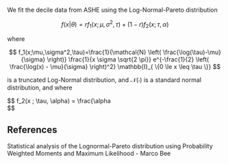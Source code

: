 We fit the decile data from ASHE using the Log-Normal-Pareto distribution

$$
f(x | \theta) = r f_1 (x ; \mu, \sigma^2, \tau) + (1-r) f_2(x; \tau, \alpha)
$$

where

$$
f_1(x;\mu,\sigma^2,\tau)=\frac{1}{\mathcal{N} \left( \frac{\log(\tau)-\mu}{\sigma} \right)} \frac{1}{x \sigma \sqrt{2 \pi}} e^{-\frac{1}{2} \left( \frac{\log(x) - \mu}{\sigma} \right)^2} \mathbb{I}_{ \{0 \le x \leq \tau \}} 
$$

is a truncated Log-Normal distribution, and $\mathcal{N}(\cdot)$ is a standard normal distribution, and where

$$
f_2(x ; \tau, \alpha) = \frac{\alpha \
$$

## References

Statistical analysis of the
Lognormal-Pareto distribution
using Probability Weighted
Moments and Maximum Likelihood - Marco Bee

<!--stackedit_data:
eyJoaXN0b3J5IjpbLTIwMjMwODA5NTldfQ==
-->